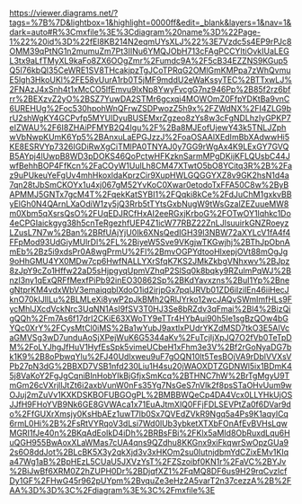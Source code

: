 https://viewer.diagrams.net/?tags=%7B%7D&lightbox=1&highlight=0000ff&edit=_blank&layers=1&nav=1&dark=auto#R%3Cmxfile%3E%3Cdiagram%20name%3D%22Page-1%22%20id%3D%22fEl8KB214N2eqmUYsXLJ%22%3E7Vzdc5s4EP9rPJc8OMM39qPtNG1n2mumuZm7Pt3IINu6YMQJObH713cFAgPCCYltiOvkIUaLEGL3tx9aLfTMyXL9kaFo8ZX6OOgZmr%2Fumdc9A%2F5cB34EZZNS9KGup5Q5I76kbQl35CeWRE1SV8THcakjpzTgJCoTPRqG2OMlGmKMPpa7zWhQvmuE5lgh3HkoUKl%2FE58vUurA1rb0T5jMF9mddU2eWaKssyTEC%2BTTxwLJ%2FNAzJ4xSnh4t1xMcCO5lfEmvu9lxNp8YwyFvcgG7nz946Pp%2B85f2rz6bfrr%2BEXzvZ2yO%2BSZ7YuwDA2STMr6gcxqi4MOWOmZ0FfpYDKtBa9vnC6UREHUg%2Foc530hpohWnQFrwZSDPwozZ5h9x%2FZWdNX%2FI4ZLG9brU2shWgKY4GCPvfp5MYUIDyuBUSEMxrZgzeo8zYs8w3cFgNDLhzIyGPKP7eIZWAU%2F6I8ZHAiPFMYB2Q4Igu%2F%2Ba8MJEofUjewY43k5TNLJZphwVbNwpKUmK6Yp5%2BAnxuLaEPGJzzJ%2FoaOSAAlXEdImBbXAdwwHi5KE8ESRVYp7326IGDiRwXgCiTMlPA0TNYAJ0y7GG9rWgAx4K9LExGY7GVQB5AYpj4lUwpB8WD3pDOKS46QoPctwHFKzknSarmMPgDKijKFLQUsbC44JwfBehhBOP4FfKcn%2FaCOyW1UulLh8CM47XTwtO5bO8YCitq3R%2B%2Faz9uPUkeuYeFgUv4mhHkoxldaKprzCir9XupHWLGQGGYXZ8v9GK2hsN1d4a7qn28tJbSmCKOYx1u4xj067gM52YvKoC0Xwar0etodoTxFFA50C8w%2ByBAPMMJ5GNTx7gcM4T%2FqekKatSYBI1%2FQqki8kCe%2FdJuChM1gxkvBByElGh0N4QArnLXaOdiW1zy5jQ3Rrb5tTYtsGxbNugW9tWsGzalZEZuueMW8m0Xbm5qXsrsQsO%2FUqEDJRCfHxAI2eeRGxjKrboG%2FOTwOY1lqhkc1Do4eCPGIaickgyg38h5cnTeRgezhfUEP4Z1icW77RBZ22ZnLJlsuuirkGNZRoeyzLZusL7N7w%2Ban%2BRfUAjYjU0Ik6XNsQedIGH39l3NBW72aXYLcV1fA4f4FFpMod93UdGiyMUlrDl%2FL%2BiyeW5Sve9VKgjwTKGwjhj%2BThJpObnAmEb%2Bz5i9xdsPr0A8wgPrmU%2Fl%2BmvOGPYdtooHlxepjOVt88mOgJg9oHhGMU4YX0MDw7cp6HwfNALLYXrSfqK7KS2JMkZkbgVNhxwv%2BJpz8zJpY9cZo1Hffw22aD5sHjpgyqUpmVZhqP2SlSq0k8bqky9RZulmPqWJ%2Bnzl3ny1qExQRFfMexfPiPb92inEO30862Sp%2BKdYavxzns%2BuI1Yp%2BnegNtprKM4vdxWbV3emaiqqblXdoO1id2irjpGx7pqlJRVb01ZD6iIzilEn46iiHecJknO70kIJlILu%2BLMLeXi8ywP2pJkBMh2QRlJYrko12wcJAQvSWmImfHLs9FycMhlJXcdVckNrc3UqNN1AsI9fSV3T0HJ3Se8bRZdv3qFmai%2Bl4%2BizQigQQh%2Fm7As6f17drI2CKiE63XWoTY9eTTr4HYbAui90h5Ie1sgBzQOw4bGYQc0XrY%2FCysMtCl0iMS%2Ba1wYubJ9axtlxPUdrYKZdMSD7tkO3E5AlVcaGMVSg3wD7unduAoSjXPejWuK6G5344aKv%2FuTcjIjXpJQ7O2fVb0TeTpDM%2FoLYJhgJfHuV1HyfEsSpk5vimeUCbeH1xFhm3e3V%2Bf2rGoNyaDG7bk1K9%2B8oPbwqYlu%2FJ40Udlxweu9uF7gOQN10lt5TesBOjVA9rDblVVXsVPb27pN3dG%2BBXD7VSB1nfd230Liu1H4su20jWAOXDTZGDNWl5ix1BDmK45j8VaKoY2FgJgCqniBInHobYIkBjGfjxSmKcq%2BTHNC7hW%2BrTgMgyU9TmGm26cVXrjllJtZt6i2axbVunW0nFs35Yg7NsGeS7nVlk2f8psSTaOHvUum9wOJuj2mZuVv1KXKDSKBOFUBGOgPL%2BMBBWQeCp4DA4Vcx0LLYHkUjOSJJfH9FHoYVB9Nk6GE8GVWAca1x71EuAJtmXlQ0FFjFDLSEVPtZa0f6DVar9do%2FfGUXrXmsjy0KsHbAEz1uwT7lb0Sx7QVEdZVkR9Ngq5a4Ps9K1aqylCq6rmL0Hi%2B%2FsRtVYRqoV3dLsi7Wd0lUb3ybketXTXbFOnAfEvBVHsLqwMGRI1fJe40n%2BKqAdEoIkD4iDh%2BRBsFBi%2FKlx5aMId8ObRuxdLqu6HuQGH955BwAoxXLaWMas7cUA4qns9QZdhu8KKGnx9xiFkqwrSwOpzGUa92s6O8ddJot%2BLcBK5X3y2qkXjd3v3xHKOm2su0IutnjdbmYdCZixEMv1KIqa47Wg1aB%2BpHEzL5CUaU5JXVzYsT%2FZSzoibf0KN1r%2FaVC%2BYJv%2BiJwBf6XRM0Z2hZUPH0Dr%2BDjqfXZ1%2FqMQ8DF6us9H29rqCvzlcfDy1GF%2FHwG45r962pUYpm%2BvquZe3eHz2A5varT2n37cezzA%2B%2FAA%3D%3D%3C%2Fdiagram%3E%3C%2Fmxfile%3E
